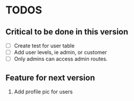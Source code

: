 # TODOS

## Critical to be done in this version

- [ ] Create test for user table
- [ ] Add user levels, ie admin, or customer
- [ ] Only admins can access admin routes.

## Feature for next version

1. Add profile pic for users
